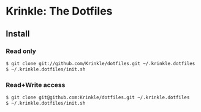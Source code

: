# Krinkle: The Dotfiles

## Install

### Read only
```bash
$ git clone git://github.com/Krinkle/dotfiles.git ~/.krinkle.dotfiles
$ ~/.krinkle.dotfiles/init.sh
```

### Read+Write access
```bash
$ git clone git@github.com:Krinkle/dotfiles.git ~/.krinkle.dotfiles
$ ~/.krinkle.dotfiles/init.sh
```
